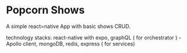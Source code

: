 # Popcorn Shows

A simple react=native App with basic shows CRUD. 

technology stacks: react-native with expo, graphQL ( for orchestrator ) - Apollo client, mongoDB, redis, express ( for services)